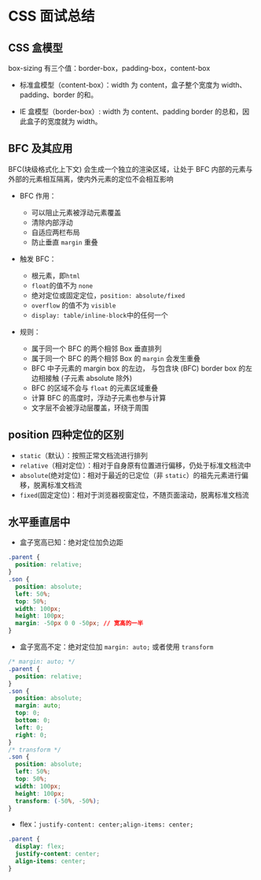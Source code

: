 # CSS 面试总结

## CSS 盒模型

box-sizing 有三个值：border-box，padding-box，content-box

+ 标准盒模型（content-box）：width 为 content，盒子整个宽度为 width、padding、border 的和。

+ IE 盒模型（border-box）: width 为 content、padding border 的总和，因此盒子的宽度就为 width。


## BFC 及其应用

BFC(块级格式化上下文) 会生成一个独立的渲染区域，让处于 BFC 内部的元素与外部的元素相互隔离，使内外元素的定位不会相互影响

+ BFC 作用：

  + 可以阻止元素被浮动元素覆盖
  + 清除内部浮动
  + 自适应两栏布局
  + 防止垂直 `margin` 重叠

+ 触发 BFC：

  + 根元素，即`html`
  + `float`的值不为 `none`
  + 绝对定位或固定定位，`position: absolute/fixed`
  + `overflow` 的值不为 `visible`
  + `display: table/inline-block`中的任何一个

+ 规则：

  + 属于同一个 BFC 的两个相邻 Box 垂直排列
  + 属于同一个 BFC 的两个相邻 Box 的 `margin` 会发生重叠
  + BFC 中子元素的 margin box 的左边， 与包含块 (BFC) border box 的左边相接触 (子元素 absolute 除外)
  + BFC 的区域不会与 `float` 的元素区域重叠
  + 计算 BFC 的高度时，浮动子元素也参与计算
  + 文字层不会被浮动层覆盖，环绕于周围

## position 四种定位的区别

+ `static`（默认）：按照正常文档流进行排列
+ `relative`（相对定位）：相对于自身原有位置进行偏移，仍处于标准文档流中
+ `absolute`(绝对定位)：相对于最近的已定位（非 `static`）的祖先元素进行偏移，脱离标准文档流
+ `fixed`(固定定位)：相对于浏览器视窗定位，不随页面滚动，脱离标准文档流

## 水平垂直居中

+ 盒子宽高已知：绝对定位加负边距

```css
.parent {
  position: relative;
}
.son {
  position: absolute;
  left: 50%;
  top: 50%;
  width: 100px;
  height: 100px;
  margin: -50px 0 0 -50px; // 宽高的一半
}
```

+ 盒子宽高不定：绝对定位加 `margin: auto;` 或者使用 `transform`

```css
/* margin: auto; */
.parent {
  position: relative;
}
.son {
  position: absolute;
  margin: auto;
  top: 0;
  bottom: 0;
  left: 0;
  right: 0;
}
/* transform */
.son {
  position: absolute;
  left: 50%;
  top: 50%;
  width: 100px;
  height: 100px;
  transform: (-50%, -50%);
}
```

+ flex：`justify-content: center;align-items: center;`

```css
.parent {
  display: flex;
  justify-content: center;
  align-items: center;
}
```

